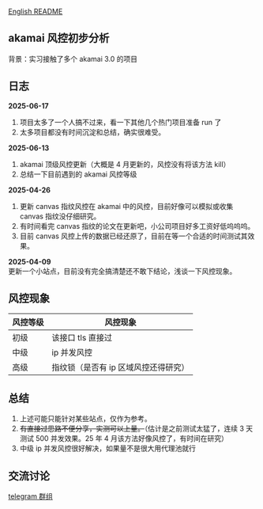 [English README](./readme_en.MD)

## akamai 风控初步分析

背景：实习接触了多个 akamai 3.0 的项目

## 日志

**2025-06-17**

1. 项目太多了一个人搞不过来，看一下其他几个热门项目准备 run 了
2. 太多项目都没有时间沉淀和总结，确实很难受。

**2025-06-13**

1. akamai 顶级风控更新（大概是 4 月更新的，风控没有将该方法 kill）
2. 总结一下目前遇到的 akamai 风控等级

**2025-04-26**

1. 更新 canvas 指纹风控在 akamai 中的风控，目前好像可以模拟或收集 canvas 指纹没仔细研究。
2. 有时间看完 canvas 指纹的论文在更新吧，小公司项目好多工资好低呜呜呜。
3. 目前 canvas 风控上传的数据已经还原了，目前在等一个合适的时间测试其效果。

**2025-04-09**  
更新一个小站点，目前没有完全搞清楚还不敢下结论，浅谈一下风控现象。

## 风控现象

| 风控等级 | 风控现象                             |
| -------- | ------------------------------------ |
| 初级     | 该接口 tls 直接过                    |
| 中级     | ip 并发风控                          |
| 高级     | 指纹锁（是否有 ip 区域风控还得研究） |

## 总结

1.  上述可能只能针对某些站点，仅作为参考。
2.  ~~有直接过思路不便分享，实测可以上量。~~（估计是之前测试太猛了，连续 3 天测试 500 并发效果。25 年 4 月该方法好像风控了，有时间在研究）
3.  中级 ip 并发风控很好解决，如果量不是很大用代理池就行

## 交流讨论

[telegram 群组](https://t.me/+4MxaaiydQsVjYTVl)
